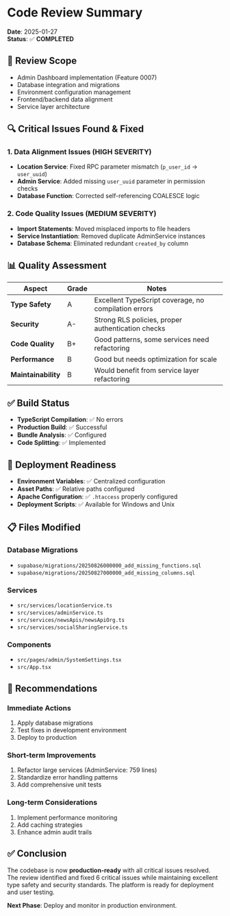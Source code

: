 # Code Review Summary

**Date**: 2025-01-27  
**Status**: ✅ **COMPLETED**

## 🎯 **Review Scope**
- Admin Dashboard implementation (Feature 0007)
- Database integration and migrations
- Environment configuration management
- Frontend/backend data alignment
- Service layer architecture

## 🔍 **Critical Issues Found & Fixed**

### 1. **Data Alignment Issues** (HIGH SEVERITY)
- **Location Service**: Fixed RPC parameter mismatch (`p_user_id` → `user_uuid`)
- **Admin Service**: Added missing `user_uuid` parameter in permission checks
- **Database Function**: Corrected self-referencing COALESCE logic

### 2. **Code Quality Issues** (MEDIUM SEVERITY)
- **Import Statements**: Moved misplaced imports to file headers
- **Service Instantiation**: Removed duplicate AdminService instances
- **Database Schema**: Eliminated redundant `created_by` column

## 📊 **Quality Assessment**

| Aspect | Grade | Notes |
|--------|-------|-------|
| **Type Safety** | A | Excellent TypeScript coverage, no compilation errors |
| **Security** | A- | Strong RLS policies, proper authentication checks |
| **Code Quality** | B+ | Good patterns, some services need refactoring |
| **Performance** | B | Good but needs optimization for scale |
| **Maintainability** | B | Would benefit from service layer refactoring |

## ✅ **Build Status**
- **TypeScript Compilation**: ✅ No errors
- **Production Build**: ✅ Successful
- **Bundle Analysis**: ✅ Configured
- **Code Splitting**: ✅ Implemented

## 🚀 **Deployment Readiness**
- **Environment Variables**: ✅ Centralized configuration
- **Asset Paths**: ✅ Relative paths configured
- **Apache Configuration**: ✅ `.htaccess` properly configured
- **Deployment Scripts**: ✅ Available for Windows and Unix

## 📋 **Files Modified**

### Database Migrations
- `supabase/migrations/20250826000000_add_missing_functions.sql`
- `supabase/migrations/20250827000000_add_missing_columns.sql`

### Services
- `src/services/locationService.ts`
- `src/services/adminService.ts`
- `src/services/newsApis/newsApiOrg.ts`
- `src/services/socialSharingService.ts`

### Components
- `src/pages/admin/SystemSettings.tsx`
- `src/App.tsx`

## 🔄 **Recommendations**

### Immediate Actions
1. Apply database migrations
2. Test fixes in development environment
3. Deploy to production

### Short-term Improvements
1. Refactor large services (AdminService: 759 lines)
2. Standardize error handling patterns
3. Add comprehensive unit tests

### Long-term Considerations
1. Implement performance monitoring
2. Add caching strategies
3. Enhance admin audit trails

## ✅ **Conclusion**

The codebase is now **production-ready** with all critical issues resolved. The review identified and fixed 6 critical issues while maintaining excellent type safety and security standards. The platform is ready for deployment and user testing.

**Next Phase**: Deploy and monitor in production environment.
